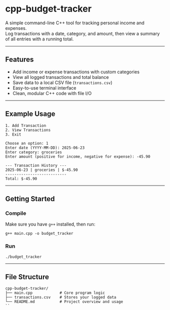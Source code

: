 # cpp-budget-tracker

A simple command-line C++ tool for tracking personal income and expenses.  
Log transactions with a date, category, and amount, then view a summary of all entries with a running total.

---

## Features

- Add income or expense transactions with custom categories  
- View all logged transactions and total balance  
- Save data to a local CSV file (`transactions.csv`)  
- Easy-to-use terminal interface  
- Clean, modular C++ code with file I/O  

---

## Example Usage

```
1. Add Transaction
2. View Transactions
3. Exit

Choose an option: 1
Enter date (YYYY-MM-DD): 2025-06-23
Enter category: groceries
Enter amount (positive for income, negative for expense): -45.90
```

```
--- Transaction History ---
2025-06-23 | groceries | $-45.90
---------------------------
Total: $-45.90
```

---

## Getting Started

### Compile
Make sure you have `g++` installed, then run:
```
g++ main.cpp -o budget_tracker
```

### Run
```
./budget_tracker
```

---

## File Structure

```
cpp-budget-tracker/
├── main.cpp            # Core program logic
├── transactions.csv    # Stores your logged data
└── README.md           # Project overview and usage
``

